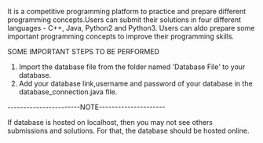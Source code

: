 
It is a competitive programming platform to practice and prepare different programming concepts.Users can submit their solutions in four different languages - C++, Java, Python2 and Python3. Users can aldo prepare some important programming concepts to improve their programming skills.


SOME IMPORTANT STEPS TO BE PERFORMED

1) Import the database file from the folder named 'Database File' to your database.
2) Add your database link,username and password of your database in the database_connection.java file.



-----------------------NOTE---------------------

If database is hosted on localhost, then you may not see others submissions and solutions. For that, the database should be hosted online.      

